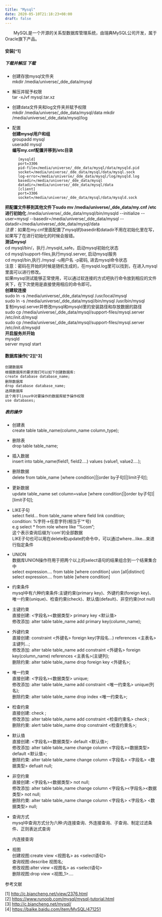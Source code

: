 ```yaml
---
title: "Mysql"
date: 2020-05-10T21:18:23+08:00
draft: false
---
```

&emsp;&emsp;MySQL是一个开源的关系型数据库管理系统，由瑞典MySQL公司开发，属于Oracle旗下产品。
#### 安装[^1]

##### 下载并解压 下载
* 创建存放mysql文件夹  
    mkdir /media/universe/_dde_data/mysql
* 解压并赋予权限  
    tar -xJvf mysql.tar.xz
* 创建data文件夹和log文件夹并赋予权限  
    mkdir /media/universe/_dde_data/mysql/data
    mkdir /media/universe/_dde_data/mysql/log

* 配置  
    **创建mysql用户和组**  
    groupadd mysql  
    useradd mysql  
    **编写my.cnf配置并移到/etc目录**
```
      [mysqld]
      port=3306
      pid-file=/media/universe/_dde_data/mysql/data/mysqld.pid
      socket=/media/universe/_dde_data/mysql/data/mysql.sock
      log-error=/media/universe/_dde_data/mysql/log/mysqld.log
      basedir=/media/universe/_dde_data/mysql
      datadir=/media/universe/_dde_data/mysql/data
      [client]
      port=3306
      socket=/media/universe/_dde_data/mysql/data/mysqld.sock
```
**把配置文件移到其他文件下sudo mv /media/universe/_dde_data/my.cnf /etc**  
    **进行初始化**
    /media/universe/_dde_data/mysql/bin/mysqld -\-initialize -\-user=mysql
    -\-basedir=/media/universe/_dde_data/mysql -\-datadir=/media/universe/_dde_data/mysql/data  
    *注意*：如果在my.cnf里面配置了mysql的basedir和datadir不用在初始化里在写，如果写了在进行初始化的时候会报错。  
    **测试mysql**  
    cd mysql/bin/，执行./mysqld_safe，启动mysql初始化状态  
    cd mysql/support-files,执行mysql.server, 启动mysql服务  
    cd mysql/bin,执行./mysql -u用户名 -p密码, 进去mysql命令状态  
    注意：密码在开始的时候是随机生成的，在mysqld.log里可以找到，在进入mysql里面可以进行修改。  
    如果mysql测试能够正常使用，可以通过软连接的方式吧执行命令放到相应的文件夹下，在下次使用是直接使用相应的命令即可。    
    **创建软连接**  
    sudo ln -s /media/universe/_dde_data/mysql /usr/local/mysql  
    sudo ln -s /media/universe/_dde_data/mysql/bin/mysql /usr/bin/mysql  
    复制mysql.server并修改mysql和mysqld里的安装路径和存放数据的路径  
    sudo cp /media/universe/_dde_data/mysql/support-files/mysql.server /etc/init.d/mysql  
    sudo cp /media/universe/_dde_data/mysql/support-files/mysql.server /etc/init.d/mysqld  
    **开启服务并开始**  
    mysqld  
    server mysql start

#### 数据库操作[^2][^3]

    创建数据库
    根据数据库的要求我们可以如下创建数据库:
    create database database_name;
    删除数据库
    drop database database_name;
    选择数据库
    这个用于linux中对要操作的数据库赋予操作权限
    use databases;

##### 表的操作

* 创建表  
    create table table_name(column_name column_type);  

* 删除表  
    drop table table_name;  

* 插入数据    
    insert into table_name(field1, field2....) values (value1, value2....);  

* 删除数据  
    delete from table_name [where condition]|[order by子句]|[limit子句];  

* 更新数据  
    update table_name set column=value [where condition]|[order by子句]|[limit子句];  

* LIKE子句  
    select field... from table_name where field link condition;  
    condition: %字符->任意字符(相当于’*‘号)  
    e.g select * from role where like “%com”;  
    这个表示查询后缀为'com'的全部数据  
    LIKE子句也可以用在delete和update的命令中，可以通过where…like…来进行指定条件  

* UNION  
    数据库UNION操作符用于把两个以上的select语句的结果组合到一个结果集合中  
    select expression.... from table [where condition] uion [all|distinct] select expression.... from table [where condition]  

* 约束条件  
    mysql中有六种约束条件:主键约束(primary key)、外键约束(foreign key)、唯一约束(unique)、检查约束(check)、默认值(default)、非空约束(not null)  

* 主键约束  
    直接创建: <字段名><数据类型> primary key <默认值>  
    修改添加: alter table table_name add primary key(column_name);  

* 外键约束  
    直接创建: constraint <外键名> foreign key(字段名...) references <主表名> 主键列...;  
    修改添加: alter table table_name add constraint <外键名> foreign key(column_name) references <主表名>(主键列);  
    删除约束: alter table table_name drop foreign key <外键名>;  

* 唯一约束  
    直接创建: <字段名><数据类型> unique;  
    修改添加: alter table table_name add constraint <唯一约束名> unique(列名);  
    删除约束: alter table table_name drop index <唯一约束名>;  

* 检查约束  
    直接创建: check <expression>;  
    修改添加: alter table table_name add constraint <检查约束名> check <expression>;  
    删除约束: alert table table_name drop constraint <检查约束名>;  

* 默认值  
    直接创建: <字段名><数据类型> default <默认值>;  
    修改添加: alter table table_name change column <字段名><数据类型> default <默认值>;  
    删除约束: alter table table_name change column <字段名> <字段名> <数据类型> defualt null;  

* 非空约束  
    直接创建: <字段名><数据类型> not null;  
    修改添加: alter table table_name change column <字段名><字段名><数据类型> not null;  
    删除约束: alter table table_name change column <字段名> <字段名> <数据类型> null;  

* 查询方式  
    mysql中查询方式分为六种:内连接查询、外连接查询、子查询、制定过滤条件、正则表达式查询  

    内连接查询

* 视图  
    创建视图:create view <视图名> as <select语句>  
    查询视图:describe 视图名;  
    修改视图:alter view <视图名> as <select语句>  
    删除视图:drop view <视图_1>….  

参考文献

[1] http://c.biancheng.net/view/2376.html  
[2] https://www.runoob.com/mysql/mysql-tutorial.html  
[3] http://c.biancheng.net/mysql/  
[4] https://baike.baidu.com/item/MySQL/471251  

